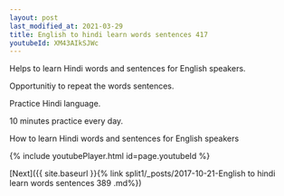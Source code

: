 ```yaml
---
layout: post
last_modified_at: 2021-03-29
title: English to hindi learn words sentences 417 
youtubeId: XM43AIkSJWc
---
```

 
 
Helps to learn Hindi words and sentences for English speakers.

Opportunitiy to repeat the words sentences. 

Practice Hindi language. 
 
10 minutes practice every day. 
 
How to learn Hindi words and sentences for English speakers 
 
{% include youtubePlayer.html id=page.youtubeId %}
 
 
[Next]({{ site.baseurl }}{% link  split1/_posts/2017-10-21-English to hindi learn words sentences 389 .md%})
 
